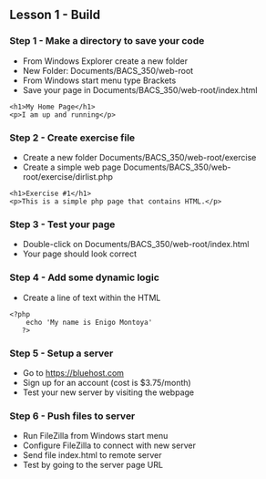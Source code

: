 ## Lesson 1 - Build

### Step 1 - Make a directory to save your code
* From Windows Explorer create a new folder
* New Folder: Documents/BACS_350/web-root
* From Windows start menu type Brackets
* Save your page in Documents/BACS_350/web-root/index.html

```
<h1>My Home Page</h1>
<p>I am up and running</p>
```

### Step 2 - Create exercise file
* Create a new folder Documents/BACS_350/web-root/exercise
* Create a simple web page Documents/BACS_350/web-root/exercise/dirlist.php

```
<h1>Exercise #1</h1>
<p>This is a simple php page that contains HTML.</p>
```

### Step 3 - Test your page
* Double-click on Documents/BACS_350/web-root/index.html
* Your page should look correct

### Step 4 - Add some dynamic logic
* Create a line of text within the HTML

```
<?php
    echo 'My name is Enigo Montoya'
   ?>
```

### Step 5 - Setup a server
* Go to https://bluehost.com
* Sign up for an account (cost is $3.75/month)
* Test your new server by visiting the webpage

### Step 6 - Push files to server
* Run FileZilla from Windows start menu
* Configure FileZilla to connect with new server
* Send file index.html to remote server
* Test by going to the server page URL

